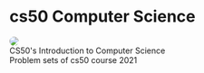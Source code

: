 # cs50 Computer Science
<img src="https://8pic.ir/uploads/22.png">
<style>
img {
  border-radius: 8px;
}
</style>
</br>
CS50's Introduction to Computer Science
</br>
Problem sets of cs50 course 2021
